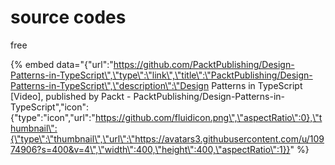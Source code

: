 # source codes

free

{% embed data="{\"url\":\"https://github.com/PacktPublishing/Design-Patterns-in-TypeScript\",\"type\":\"link\",\"title\":\"PacktPublishing/Design-Patterns-in-TypeScript\",\"description\":\"Design Patterns in TypeScript \[Video\], published by Packt - PacktPublishing/Design-Patterns-in-TypeScript\",\"icon\":{\"type\":\"icon\",\"url\":\"https://github.com/fluidicon.png\",\"aspectRatio\":0},\"thumbnail\":{\"type\":\"thumbnail\",\"url\":\"https://avatars3.githubusercontent.com/u/10974906?s=400&v=4\",\"width\":400,\"height\":400,\"aspectRatio\":1}}" %}

